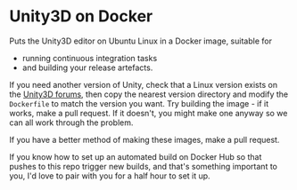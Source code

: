 # Unity3D on Docker

Puts the Unity3D editor on Ubuntu Linux in a Docker image, suitable for

* running continuous integration tasks
* and building your release artefacts.

If you need another version of Unity, check that a Linux version exists
on the [Unity3D forums][uty0], then copy the nearest version directory
and modify the `Dockerfile` to match the version you want. Try building
the image - if it works, make a pull request. If it doesn't, you might
make one anyway so we can all work through the problem.

If you have a better method of making these images, make a pull request.

If you know how to set up an automated build on Docker Hub so that
pushes to this repo trigger new builds, and that's something important
to you, I'd love to pair with you for a half hour to set it up.

[uty0]: http://forum.unity3d.com/threads/unity-on-linux-release-notes-and-known-issues.350256/
